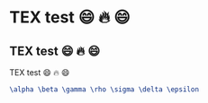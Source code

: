 # TEX test :smile: :fire: :smile:

## TEX test :smile: :fire: :smile:

TEX test :smile: :fire: :smile:

```tex
\alpha \beta \gamma \rho \sigma \delta \epsilon
```